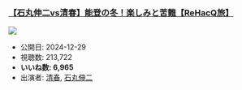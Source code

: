 ### [【石丸伸二vs清春】能登の冬！楽しみと苦難【ReHacQ旅】](https://www.youtube.com/watch?v=EwZ1ItLXhk8)
[![](https://img.youtube.com/vi/EwZ1ItLXhk8/sddefault.jpg)](https://www.youtube.com/watch?v=EwZ1ItLXhk8)
-   公開日: 2024-12-29
-   視聴数: 213,722
-   **いいね数: 6,965**
-   出演者: [清春](/rehacq_fan/people/清春 "wikilink"), [石丸伸二](/rehacq_fan/people/石丸伸二 "wikilink")

